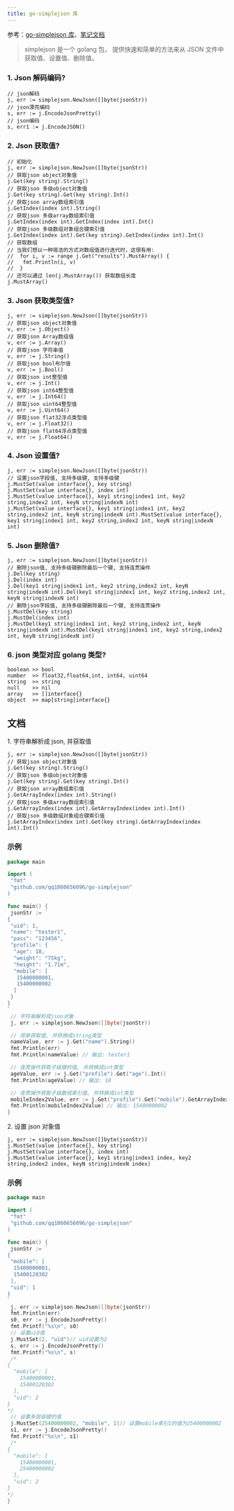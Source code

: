 ```yaml
---
title: go-simplejson 库
---
```


参考：[go-simplejson 库](https://pkg.go.dev/github.com/bitly/go-simplejson#Json.Array)、[笔记文档](https://github.com/qq1060656096/go-simplejson)

> simplejson 是一个 golang 包， 提供快速和简单的方法来从 JSON 文件中获取值、设置值、删除值。

### 1. Json 解码编码?

    // json解码
    j, err := simplejson.NewJson([]byte(jsonStr))
    // json漂亮编码
    s, err := j.EncodeJsonPretty()
    // json编码
    s, err1 := j.EncodeJSON()

### 2. Json 获取值?

    // 初始化
    j, err := simplejson.NewJson([]byte(jsonStr))
    // 获取json object对象值
    j.Get(key string).String()
    // 获取json 多级object对象值
    j.Get(key string).Get(key string).Int()
    // 获取json array数组索引值
    j.GetIndex(index int).String()
    // 获取json 多级array数组索引值
    j.GetIndex(index int).GetIndex(index int).Int()
    // 获取json 多级数组对象组合键索引值
    j.GetIndex(index int).Get(key string).GetIndex(index int).Int()
    // 获取数组
    // 当我们想以一种简洁的方式对数组值进行迭代时，这很有用:
    //  for i, v := range j.Get("results").MustArray() {
    //   fmt.Println(i, v)
    //  }
    // 还可以通过 len(j.MustArray()) 获取数组长度
    j.MustArray()

### 3. Json 获取类型值?

    j, err := simplejson.NewJson([]byte(jsonStr))
    // 获取json object对象值
    v, err := j.Object()
    // 获取json Array数组值
    v, err := j.Array()
    // 获取json 字符串值
    v, err := j.String()
    // 获取json bool布尔值
    v, err := j.Bool()
    // 获取json int整型值
    v, err := j.Int()
    // 获取json int64整型值
    v, err := j.Int64()
    // 获取json uint64整型值
    v, err := j.Uint64()
    // 获取json flat32浮点类型值
    v, err := j.Float32()
    // 获取json flat64浮点类型值
    v, err := j.Float64()

### 4. Json 设置值?

    j, err := simplejson.NewJson([]byte(jsonStr))
    // 设置json字段值, 支持多级键, 支持多级键
    j.MustSet(value interface{}, key string)
    j.MustSet(value interface{}, index int)
    j.MustSet(value interface{}, key1 string|index1 int, key2 string,index2 int, keyN string|indexN int)
    j.MustSet(value interface{}, key1 string|index1 int, key2 string,index2 int, keyN string|indexN int).MustSet(value interface{}, key1 string|index1 int, key2 string,index2 int, keyN string|indexN int)

### 5. Json 删除值?

    j, err := simplejson.NewJson([]byte(jsonStr))
    // 删除json值, 支持多级键删除最后一个键, 支持连贯操作
    j.Del(key string)
    j.Del(index int)
    j.Del(key1 string|index1 int, key2 string,index2 int, keyN string|indexN int).Del(key1 string|index1 int, key2 string,index2 int, keyN string|indexN int)
    // 删除json字段值, 支持多级键删除最后一个键, 支持连贯操作
    j.MustDel(key string)
    j.MustDel(index int)
    j.MustDel(key1 string|index1 int, key2 string,index2 int, keyN string|indexN int).MustDel(key1 string|index1 int, key2 string,index2 int, keyN string|indexN int)

### 6. json 类型对应 golang 类型?

    boolean >> bool
    number  >> float32,float64,int, int64, uint64
    string  >> string
    null    >> nil
    array   >> []interface{}
    object  >> map[string]interface{}

## 文档

1\. 字符串解析成 json, 并获取值

    j, err := simplejson.NewJson([]byte(jsonStr))
    // 获取json object对象值
    j.Get(key string).String()
    // 获取json 多级object对象值
    j.Get(key string).Get(key string).Int()
    // 获取json array数组索引值
    j.GetArrayIndex(index int).String()
    // 获取json 多级array数组索引值
    j.GetArrayIndex(index int).GetArrayIndex(index int).Int()
    // 获取json 多级数组对象组合键索引值
    j.GetArrayIndex(index int).Get(key string).GetArrayIndex(index int).Int()

### 示例

```go
package main

import (
 "fmt"
 "github.com/qq1060656096/go-simplejson"
)

func main() {
 jsonStr := `
{
 "uid": 1,
 "name": "tester1",
 "pass": "123456",
 "profile": {
  "age": 18,
  "weight": "75kg",
  "height": "1.71m",
  "mobile": [
   15400000001,
   15400000002
  ]
 }
}
`
 // 字符串解析成json对象
 j, err := simplejson.NewJson([]byte(jsonStr))

 // 简单获取值, 并转换成string类型
 nameValue, err := j.Get("name").String()
 fmt.Println(err)
 fmt.Println(nameValue) // 输出: tester1

 // 连贯操作获取子级键的值, 并转换成int类型
 ageValue, err := j.Get("profile").Get("age").Int()
 fmt.Println(ageValue) // 输出: 18

 // 连贯操作获取子级数组索引值, 并转换成int类型
 mobileIndex2Value, err := j.Get("profile").Get("mobile").GetArrayIndex(1).Int()
 fmt.Println(mobileIndex2Value) // 输出: 15400000002
}
```

2\. 设置 json 对象值

    j, err := simplejson.NewJson([]byte(jsonStr))
    j.MustSet(value interface{}, key string)
    j.MustSet(value interface{}, index int)
    j.MustSet(value interface{}, key1 string|index1 index, key2 string,index2 index, keyN string|indexN index)

### 示例

```go
package main

import (
 "fmt"
 "github.com/qq1060656096/go-simplejson"
)

func main() {
 jsonStr := `
{
 "mobile": [
  15400000001,
  15400120302
 ],
 "uid": 1
}
`
 j, err := simplejson.NewJson([]byte(jsonStr))
 fmt.Println(err)
 s0, err := j.EncodeJsonPretty()
 fmt.Printf("%s\n", s0)
 // 设置uid值
 j.MustSet(2, "uid")// uid设置为2
 s, err := j.EncodeJsonPretty()
 fmt.Printf("%s\n", s)
 /*
{
  "mobile": [
    15400000001,
    15400120302
  ],
  "uid": 2
}
*/
 // 设置多层级键的值
 j.MustSet(25400000002, "mobile", 1)// 设置mobile索引1的值为25400000002
 s1, err := j.EncodeJsonPretty()
 fmt.Printf("%s\n", s1)
 /*
{
  "mobile": [
    15400000001,
    25400000002
  ],
  "uid": 2
}
*/
}
```
